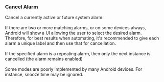 ### Cancel Alarm

Cancel a currently active or future system alarm.\
\
If there are two or more matching alarms, or on some devices always,
Android will show a UI allowing the user to select the desired alarm.
Therefore, for best results when automating, it\'s recommended to give
each alarm a unique label and then use that for cancellation.\
\
If the specified alarm is a repeating alarm, then only the next instance
is cancelled (the alarm remains enabled)\
\
Some modes are poorly implemented by many Android devices. For instance,
snooze time may be ignored.
